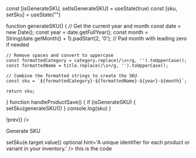const [isGenerateSKU, setIsGenerateSKU] = useState(true)
  const [sku, setSku] = useState("")

function generateSKU() {
    // Get the current year and month
    const date = new Date();
    const year = date.getFullYear();
    const month = String(date.getMonth() + 1).padStart(2, '0'); // Pad month with leading zero if needed

    // Remove spaces and convert to uppercase
    const formattedCategory = category.replace(/\s+/g, '').toUpperCase();
    const formattedName = title.replace(/\s+/g, '').toUpperCase();

    // Combine the formatted strings to create the SKU
    const sku = `${formattedCategory}-${formattedName}-${year}-${month}`;

    return sku;
  }
  function handleProductSave() {
    if (isGenerateSKU) {
      setSku(generateSKU())
    }
    console.log(sku)
  }
<div className='flex items-center gap-2'>
    <Checkbox checked={isGenerateSKU} onCheckedChange={setIsGenerateSKU((prev) => !prev)} />
    <p>Generate SKU</p>
</div>
<InputField label={"SKU"} type={"text"} disabled={generateSKU} value={sku} onChange={(e) => setSku(e.target.value)} optional hint='A unique identifier for each product or variant in your inventory.' />
this is the code